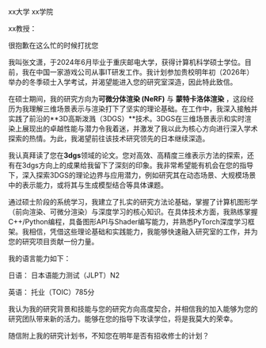 xx大学		xx学院

xx教授：

很抱歉在这么忙的时候打扰您

我叫张文潇，于2024年6月毕业于重庆邮电大学，获得计算机科学硕士学位。目前，我在中国一家游戏公司从事IT研发工作。我计划参加贵校明年初（2026年）举办的冬季硕士入学考试，并渴望能进入您的研究室深造，因此特此致信。

在硕士期间，我的研究方向为**可微分体渲染 (NeRF)** 与 **蒙特卡洛体渲染** ，这段经历为我理解三维场景表示与渲染打下了坚实的理论基础。在工作中，我深入接触并实践了前沿的**3D高斯泼溅（3DGS）**技术。3DGS在三维场景表示和实时渲染上展现出的卓越性能与潜力令我着迷，并激发了我以此为核心方向进行深入学术探索的热情。为此，我渴望前往该技术研究领先的日本继续深造。

我认真拜读了您在**3dgs**领域的论文。您对高效、高精度三维表示方法的探索，还有在3dgs方向上的成果给我留下了深刻的印象。我非常希望能有机会在您的指导下，深入探索3DGS的理论边界与应用潜力，例如研究其在动态场景、大规模场景中的表示能力，或将其与生成模型结合等具体课题。

通过硕士阶段的系统学习，我建立了扎实的研究方法论基础，掌握了计算机图形学（前向渲染、可微分渲染）与深度学习的核心知识。在具体技术方面，我熟练掌握C++/Python编程，具备图形API与Shader编写能力，并熟悉PyTorch深度学习框架。我相信，凭借这些理论基础和实践能力，我能够快速融入研究室的工作，并为您的研究项目贡献一份力量。

我的语言能力如下：

日语： 日本语能力测试（JLPT）N2

英语： 托业（TOIC）785分

我认为我的研究背景和技能与您的研究方向高度契合，并相信我的加入能够为您的研究团队带来新的活力。能够在您的指导下攻读学位，将是我莫大的荣幸。

随信附上我的研究计划书，不知您在明年是否有招收修士的计划？
